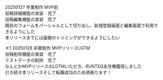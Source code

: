20250127 卒業制作 MVP前<br>
投稿詳細機能の実装　完了<br>
投稿編集機能の実装　完了<br>
既存のフォームをパーシャルとして切り出し、新規登録画面と編集画面で利用できるようにした<br>
本リリースまでには画像のトリミングができるようにしたい<br>

＃1 20250128 卒業制作 MVPリリースLGTM<br>
投稿削除機能の実装　完了<br>
テストデータの削除　完了<br>
なんとかMVPリリースのLGTMいただき、RUNTEQ永住権獲得しました<br>
引き続き本リリースそして転職成功のため頑張ります！<br>